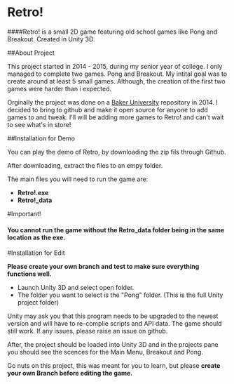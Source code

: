# Retro!
####Retro! is a small 2D game featuring old school games like Pong and Breakout. Created in Unity 3D.

##About Project

This project started in 2014 - 2015,  during my senior year of college. I only managed to complete two games. Pong and Breakout. 
My intital goal was to create around at least 5 small games. Although, the creation of the first two games were harder than i expected.

Orginally the project was done on a <a href="http://www.bakeru.edu/">Baker University</a>  repository in 2014. I decided to bring to github
and make it open source for anyone to add games to and tweak. I'll will be adding more games to Retro! and can't wait to see what's in store!

##Installation for Demo

You can play the demo of Retro, by downloading the zip fils through Github.

After downloading, extract the files to an empy folder.

The main files you will need to run the game are:

- <b>Retro!.exe</b>
- <b>Retro!_data</b>

#Important! 
#### You cannot run the game without the Retro_data folder being in the same location as the exe.

#Installation for Edit

<b> Please create your own branch and test to make sure everything functions well. </b>

- Launch Unity 3D and select open folder.
- The folder you want to select is the "Pong" folder.  (This is the full Unity project folder)

Unity may ask you that this program needs to be upgraded to the newest version and will have to re-complie scripts and API data.
The game should still work. If any issues, please raise an issue on github.

After, the project should be loaded into Unity 3D and in the projects pane you should see the scences for the Main Menu, Breakout and Pong.

Go nuts on this project, this was meant for you to learn, but please <b>create your own Branch before editing the game.</b>
